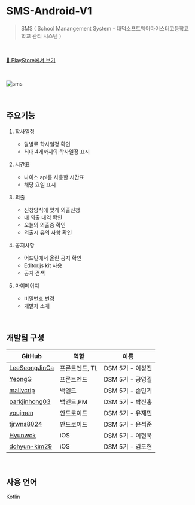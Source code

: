 # SMS-Android-V1

> SMS ( School Manangement System - 대덕소프트웨어마이스터고등학교 학교 관리 시스템 )

<br/>

[🥕 PlayStore에서 보기 ](https://play.google.com/store/apps/details?id=com.dms.sms)

<br/>

![sms](https://user-images.githubusercontent.com/48552153/113076550-3fa46a00-920a-11eb-98b6-03f37b8f6da8.png)

<br/>

## 주요기능

1. 학사일정

   - 달별로 학사일정 확인
   - 최대 4개까지의 학사일정 표시

2. 시간표

   - 나이스 api를 사용한 시간표
   - 해당 요일 표시

3. 외출

   - 신청양식에 맞게 외출신청
   - 내 외출 내역 확인
   - 오늘의 외출증 확인
   - 외출시 유의 사항 확인

4. 공지사항
   - 어드민에서 올린 공지 확인
   - Editor.js kit 사용
   - 공지 검색
5. 마이페이지
   - 비밀번호 변경
   - 개발자 소개

<br/>

## 개발팀 구성

| GitHub                                            | 역할           | 이름                 |
| ------------------------------------------------- | -------------- | ------------------- |
| [LeeSeongJinCa](https://github.com/LeeSeongJinCa) | 프론트엔드, TL | DSM 5기 - 이성진 |
| [YeongG](https://github.com/YeongG)               | 프론트엔드     | DSM 5기 - 공영길 |
| [mallycrip](https://github.com/mallycrip)         | 백엔드         | DSM 5기 - 손민기 |
| [parkjinhong03](https://github.com/parkjinhong03) | 백엔드,PM      | DSM 5기 - 박진홍 |
| [youjmen](https://github.com/youjmen)             | 안드로이드     | DSM 5기 - 유재민 |
| [tjrwns8024](https://github.com/tjrwns8024)       | 안드로이드     | DSM 5기 - 윤석준 |
| [Hyunwok](https://github.com/Hyunwok)             | iOS            | DSM 5기 - 이현욱 |
| [dohyun-kim29](https://github.com/dohyun-kim29)   | iOS            | DSM 5기 - 김도현 |

<br/>

## 사용 언어

Kotlin
